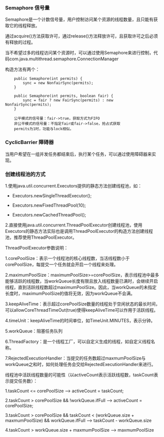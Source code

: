 
### Semaphore 信号量

Semaphore是一个计数信号量，用户控制访问某个资源的线程数量，且只能有获取它的线程释放。

通过acquire()方法获取许可，通过release()方法释放许可，且获取许可之后必须有释放的过程。

当不希望过多的线程访问某个资源时，可以通过使用Semaphore来进行控制，代码com.java.multithread.semaphore.ConnectionManager

构造方法有两个：

        public Semaphore(int permits) {
            sync = new NonfairSync(permits);
        }
    
        public Semaphore(int permits, boolean fair) {
            sync = fair ? new FairSync(permits) : new NonfairSync(permits);
        }
        
        公平模式的信号量：fair->true，获取方式为FIFO
        非公平模式的信号量：不指定fair或fair->false，抢占式获取
        permits为1时，功能与lock相似。

### CyclicBarrier 障碍器

当用户希望在一组并发任务都结束后，执行某个任务，可以通过使用障碍器来实现。



### 创建线程池的方式

1.使用java.util.concurrent.Executors提供的静态方法创建线程池，如：

- Executors.newSingleThreadExecutor();

- Executors.newFixedThreadPool(10);

- Executors.newCachedThreadPool();

2.直接使用java.util.concurrent.ThreadPoolExecutor创建线程池，使用Executors的静态方法实际也是调用ThreadPoolExecutor的构造方法创建线程池，推荐使用ThreadPoolExecutor。
    
ThreadPoolExecutor参数说明：

1.corePoolSize：表示一个线程池的核心线程数，当活线程数小于corePoolSize，每提交一个任务就会开启一个线程来处理。

2.maximumPoolSize：maximumPoolSize>=corePoolSize，表示线程池中最多能够活跃的线程数，当workQueue长度有限且放入线程数量已满时，会继续开启线程，直到活跃线程数超过maximumPoolSize。因此，当workQueue的未指定长度时，maximumPoolSize的值将无效，因为workQueue不会满。

3.keepAliveTime：表示超过corePoolSize数量的线程处于空闲状态的最长时间，可以allowCoreThreadTimeOut(true)使得keepAliveTime可以作用于活跃线程。

4.timeUnit：keepAliveTime的时间单位，如TimeUnit.MINUTES，表示分钟。

5.workQueue：阻塞任务队列

6.ThreadFactory：是一个线程工厂，可以自定义生成的线程，如自定义线程名称。

7.RejectedExecutionHandler：当提交的任务数超过maxmumPoolSize与workQueue之和时，如何处理任务会交给RejectedExecutionHandler来进行。

    
线程池中活跃线程数量的可能性（以activeCount表示活跃线程数，taskCount表示提交任务数）：
	
1.taskCount <= corePoolSize --> activeCount = taskCount;

2.taskCount > corePoolSize && !workQueue.ifFull --> activeCount = corePoolSize;

3.taskCount > corePoolSize && taskCount < (workQueue.size + maxmumPoolSize) && workQueue.ifFull --> taskCount - workQueue.size

4.taskCount > workQueue.size + maxmumPoolSize --> maxmumPoolSize